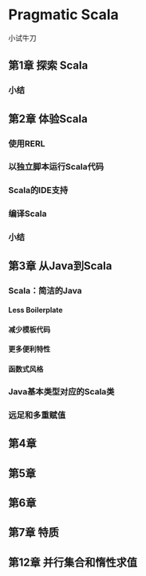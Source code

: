 # Pragmatic Scala #

小试牛刀

## 第1章 探索 Scala ##



### 小结 ###



## 第2章 体验Scala ##

### 使用RERL ###

### 以独立脚本运行Scala代码 ###

### Scala的IDE支持 ###

### 编译Scala ###

### 小结 ###


## 第3章 从Java到Scala ##

### Scala：简洁的Java ###

#### Less Boilerplate ####

#### 减少模板代码 ####

#### 更多便利特性 ####

#### 函数式风格 ####

### Java基本类型对应的Scala类 ###

### 远足和多重赋值 ###


## 第4章 ##

## 第5章 ##

## 第6章 ##

## 第7章 特质 ##

## 第12章 并行集合和惰性求值 ##

